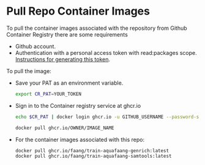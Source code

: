 # Pull Repo Container Images 
To pull the container images associated with the repository from Github Container Registry there are some requirements

- Github account.
- Authentication with a personal access token with read:packages scope. [Instructions for generating this token](https://docs.github.com/en/github/authenticating-to-github/creating-a-personal-access-token#:~:text=Creating%20a%20token,-Verify%20your%20email&text=In%20the%20upper%2Dright%20corner,Click%20Generate%20new%20token.).

To pull the image: 
- Save your PAT as an environment variable.

    ```sh
    export CR_PAT=YOUR_TOKEN
    ```

- Sign in to the Container registry service at ghcr.io
    ```sh
    echo $CR_PAT | docker login ghcr.io -u GITHUB_USERNAME --password-stdin
     ```
    ```sh
    docker pull ghcr.io/OWNER/IMAGE_NAME
    ```
- For the container images associated with this repo:
    ```sh
    docker pull ghcr.io/faang/train-aquafaang-genrich:latest
    docker pull ghcr.io/faang/train-aquafaang-samtools:latest
    ```